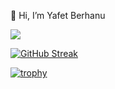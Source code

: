 👋 Hi, I’m Yafet Berhanu

![](https://komarev.com/ghpvc/?username=yaphet17)

[![GitHub Streak](http://github-readme-streak-stats.herokuapp.com?user=yaphet17&date_format=M%20j%5B%2C%20Y%5D&background=000000&currStreakNum=DD8418&sideNums=DD8418&dates=DD8418&border=DD8418&sideLabels=DD8418)](https://git.io/streak-stats)

[![trophy](https://github-profile-trophy.vercel.app/?username=yaphet17)](https://github.com/ryo-ma/github-profile-trophy)



<!---
yaphet17/yaphet17 is a ✨ special ✨ repository because its `README.md` (this file) appears on your GitHub profile.
You can click the Preview link to take a look at your changes.
--->
